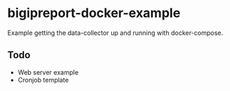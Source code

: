 # bigipreport-docker-example

Example getting the data-collector up and running with docker-compose.

## Todo
* Web server example
* Cronjob template
